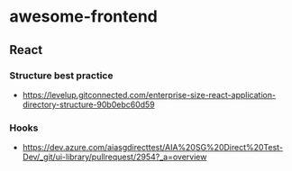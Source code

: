 # awesome-frontend

## React

### Structure best practice

- https://levelup.gitconnected.com/enterprise-size-react-application-directory-structure-90b0ebc60d59

### Hooks

- https://dev.azure.com/aiasgdirecttest/AIA%20SG%20Direct%20Test-Dev/_git/ui-library/pullrequest/2954?_a=overview
